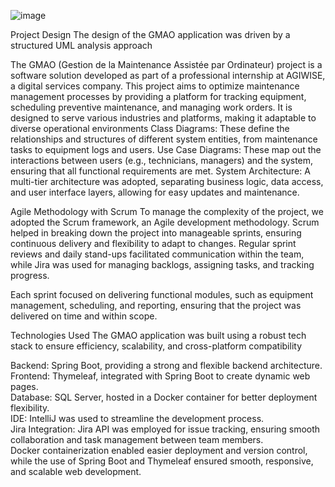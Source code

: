 ![image](https://github.com/user-attachments/assets/12d5b00e-39e1-4210-a36a-4b8db8be12dc)


Project Design
The design of the GMAO application was driven by a structured UML analysis approach

The GMAO (Gestion de la Maintenance Assistée par Ordinateur) project is a software solution developed as part of a professional internship at AGIWISE, a digital services company. This project aims to optimize maintenance management processes by providing a platform for tracking equipment, scheduling preventive maintenance, and managing work orders. It is designed to serve various industries and platforms, making it adaptable to diverse operational environments
Class Diagrams: These define the relationships and structures of different system entities, from maintenance tasks to equipment logs and users.
Use Case Diagrams: These map out the interactions between users (e.g., technicians, managers) and the system, ensuring that all functional requirements are met.
System Architecture: A multi-tier architecture was adopted, separating business logic, data access, and user interface layers, allowing for easy updates and maintenance.

Agile Methodology with Scrum
To manage the complexity of the project, we adopted the Scrum framework, an Agile development methodology. Scrum helped in breaking down the project into manageable sprints, ensuring continuous delivery and flexibility to adapt to changes. Regular sprint reviews and daily stand-ups facilitated communication within the team, while Jira was used for managing backlogs, assigning tasks, and tracking progress.

Each sprint focused on delivering functional modules, such as equipment management, scheduling, and reporting, ensuring that the project was delivered on time and within scope.

Technologies Used
The GMAO application was built using a robust tech stack to ensure efficiency, scalability, and cross-platform compatibility

Backend: Spring Boot, providing a strong and flexible backend architecture.<br/>
Frontend: Thymeleaf, integrated with Spring Boot to create dynamic web pages.<br/>
Database: SQL Server, hosted in a Docker container for better deployment flexibility.<br/>
IDE: IntelliJ was used to streamline the development process.<br/>
Jira Integration: Jira API was employed for issue tracking, ensuring smooth collaboration and task management between team members.<br/>
Docker containerization enabled easier deployment and version control, while the use of Spring Boot and Thymeleaf ensured smooth, responsive, and scalable web development.
